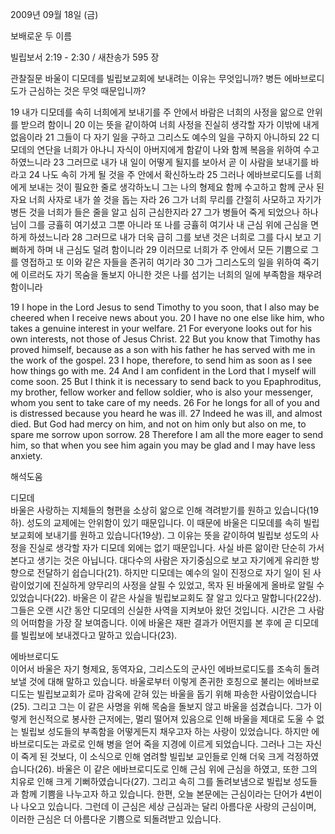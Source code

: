 2009년 09월 18일 (금)

보배로운 두 이름



빌립보서 2:19 - 2:30 / 새찬송가 595 장


관찰질문
바울이 디모데를 빌립보교회에 보내려는 이유는 무엇입니까?
병든 에바브로디도가 근심하는 것은 무엇 때문입니까?

19 내가 디모데를 속히 너희에게 보내기를 주 안에서 바람은 너희의 사정을 앎으로 안위를 받으려 함이니 
20 이는 뜻을 같이하여 너희 사정을 진실히 생각할 자가 이밖에 내게 없음이라 21 그들이 다 자기 일을 구하고 그리스도 예수의 일을 구하지 아니하되 22 디모데의 연단을 너희가 아나니 자식이 아버지에게 함같이 나와 함께 복음을 위하여 수고하였느니라 23 그러므로 내가 내 일이 어떻게 될지를 보아서 곧 이 사람을 보내기를 바라고 24 나도 속히 가게 될 것을 주 안에서 확신하노라 
25 그러나 에바브로디도를 너희에게 보내는 것이 필요한 줄로 생각하노니 그는 나의 형제요 함께 수고하고 함께 군사 된 자요 너희 사자로 내가 쓸 것을 돕는 자라 
26 그가 너희 무리를 간절히 사모하고 자기가 병든 것을 너희가 들은 줄을 알고 심히 근심한지라 27 그가 병들어 죽게 되었으나 하나님이 그를 긍휼히 여기셨고 그뿐 아니라 또 나를 긍휼히 여기사 내 근심 위에 근심을 면하게 하셨느니라 28 그러므로 내가 더욱 급히 그를 보낸 것은 너희로 그를 다시 보고 기뻐하게 하며 내 근심도 덜려 함이니라 29 이러므로 너희가 주 안에서 모든 기쁨으로 그를 영접하고 또 이와 같은 자들을 존귀히 여기라 30 그가 그리스도의 일을 위하여 죽기에 이르러도 자기 목숨을 돌보지 아니한 것은 나를 섬기는 너희의 일에 부족함을 채우려 함이니라

19 I hope in the Lord Jesus to send Timothy to you soon, that I also may be cheered when I receive news about you. 20 I have no one else like him, who takes a genuine interest in your welfare. 21 For everyone looks out for his own interests, not those of Jesus Christ. 22 But you know that Timothy has proved himself, because as a son with his father he has served with me in the work of the gospel. 23 I hope, therefore, to send him as soon as I see how things go with me. 24 And I am confident in the Lord that I myself will come soon. 25 But I think it is necessary to send back to you Epaphroditus, my brother, fellow worker and fellow soldier, who is also your messenger, whom you sent to take care of my needs. 26 For he longs for all of you and is distressed because you heard he was ill. 27 Indeed he was ill, and almost died. But God had mercy on him, and not on him only but also on me, to spare me sorrow upon sorrow. 28 Therefore I am all the more eager to send him, so that when you see him again you may be glad and I may have less anxiety.

해석도움





디모데  
바울은 사랑하는 지체들의 형편을 소상히 앎으로 인해 격려받기를 원하고 있습니다(19하). 성도의 교제에는 안위함이 있기 때문입니다. 이 때문에 바울은 디모데를 속히 빌립보교회에 보내기를 원하고 있습니다(19상). 그 이유는 뜻을 같이하여 빌립보 성도의 사정을 진실로 생각할 자가 디모데 외에는 없기 때문입니다. 사실 바른 앎이란 단순히 가서 본다고 생기는 것은 아닙니다. 대다수의 사람은 자기중심으로 보고 자기에게 유리한 방향으로 전달하기 쉽습니다(21). 하지만 디모데는 예수의 일이 진정으로 자기 일이 된 사람이었기에 진실하게 양무리의 사정을 살필 수 있었고, 목자 된 바울에게 올바로 알릴 수 있었습니다(22). 바울은 이 같은 사실을 빌립보교회도 잘 알고 있다고 말합니다(22상). 그들은 오랜 시간 동안 디모데의 신실한 사역을 지켜보아 왔던 것입니다. 시간은 그 사람의 어떠함을 가장 잘 보여줍니다. 이에 바울은 재판 결과가 어떤지를 본 후에 곧 디모데를 빌립보에 보내겠다고 말하고 있습니다(23).        

에바브로디도  
이어서 바울은 자기 형제요, 동역자요, 그리스도의 군사인 에바브로디도를 조속히 돌려보낼 것에 대해 말하고 있습니다. 바울로부터 이렇게 존귀한 호칭으로 불리는 에바브로디도는 빌립보교회가 로마 감옥에 갇혀 있는 바울을 돕기 위해 파송한 사람이었습니다(25). 그리고 그는 이 같은 사명을 위해 목숨을 돌보지 않고 바울을 섬겼습니다. 그가 이렇게 헌신적으로 봉사한 근저에는, 멀리 떨어져 있음으로 인해 바울을 제대로 도울 수 없는 빌립보 성도들의 부족함을 어떻게든지 채우고자 하는 사랑이 있었습니다. 하지만 에바브로디도는 과로로 인해 병을 얻어 죽을 지경에 이르게 되었습니다. 그러나 그는 자신이 죽게 된 것보다, 이 소식으로 인해 염려할 빌립보 교인들로 인해 더욱 크게 걱정하였습니다(26). 바울은 이 같은 에바브로디도로 인해 근심 위에 근심을 하였고, 또한 그의 치유로 인해 크게 기뻐하였습니다(27). 그리고 속히 그를 돌려보냄으로 빌립보 성도들과 함께 기쁨을 나누고자 하고 있습니다. 한편, 오늘 본문에는 근심이라는 단어가 4번이나 나오고 있습니다. 그런데 이 근심은 세상 근심과는 달리 아름다운 사랑의 근심이며, 이러한 근심은 더 아름다운 기쁨으로 되돌려받고 있습니다.
